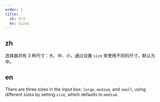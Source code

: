 ```yaml
---
order: 1
title:
  zh: 尺寸
  en: Sizes
---
```


## zh

选择器共有 3 种尺寸：大、中、小，通过设置 `size` 来使用不同的尺寸，默认为中。

## en

There are three sizes in the input box: `large`, `medium`, and `small`, using different sizes by setting `size`, which defaults to `medium`.
